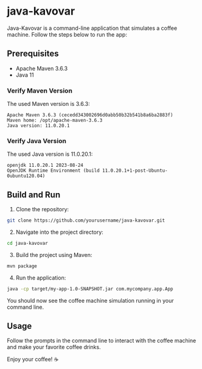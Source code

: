 # java-kavovar

Java-Kavovar is a command-line application that simulates a coffee machine. Follow the steps below to run the app:

## Prerequisites
- Apache Maven 3.6.3
- Java 11

### Verify Maven Version
The used Maven version is 3.6.3:
```
Apache Maven 3.6.3 (cecedd343002696d0abb50b32b541b8a6ba2883f)
Maven home: /opt/apache-maven-3.6.3
Java version: 11.0.20.1
```

### Verify Java Version
The used Java version is 11.0.20.1:
```
openjdk 11.0.20.1 2023-08-24
OpenJDK Runtime Environment (build 11.0.20.1+1-post-Ubuntu-0ubuntu120.04)
```

## Build and Run

1. Clone the repository:
```bash
git clone https://github.com/yourusername/java-kavovar.git
```

2. Navigate into the project directory:
```bash
cd java-kavovar
```

3. Build the project using Maven:
```bash
mvn package
```

4. Run the application:
```bash
java -cp target/my-app-1.0-SNAPSHOT.jar com.mycompany.app.App
```

You should now see the coffee machine simulation running in your command line.

## Usage

Follow the prompts in the command line to interact with the coffee machine and make your favorite coffee drinks.

Enjoy your coffee! ☕️

